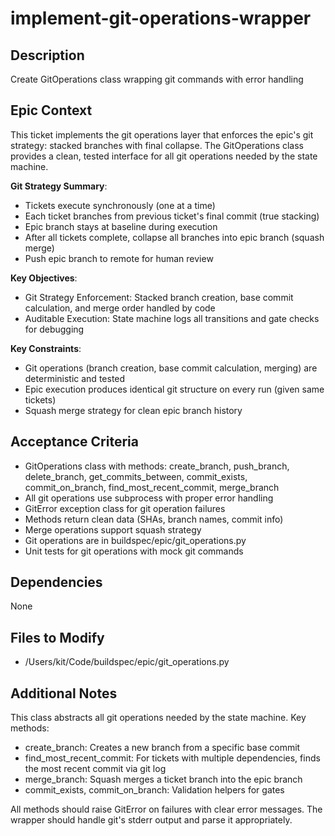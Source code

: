 # implement-git-operations-wrapper

## Description
Create GitOperations class wrapping git commands with error handling

## Epic Context
This ticket implements the git operations layer that enforces the epic's git strategy: stacked branches with final collapse. The GitOperations class provides a clean, tested interface for all git operations needed by the state machine.

**Git Strategy Summary**:
- Tickets execute synchronously (one at a time)
- Each ticket branches from previous ticket's final commit (true stacking)
- Epic branch stays at baseline during execution
- After all tickets complete, collapse all branches into epic branch (squash merge)
- Push epic branch to remote for human review

**Key Objectives**:
- Git Strategy Enforcement: Stacked branch creation, base commit calculation, and merge order handled by code
- Auditable Execution: State machine logs all transitions and gate checks for debugging

**Key Constraints**:
- Git operations (branch creation, base commit calculation, merging) are deterministic and tested
- Epic execution produces identical git structure on every run (given same tickets)
- Squash merge strategy for clean epic branch history

## Acceptance Criteria
- GitOperations class with methods: create_branch, push_branch, delete_branch, get_commits_between, commit_exists, commit_on_branch, find_most_recent_commit, merge_branch
- All git operations use subprocess with proper error handling
- GitError exception class for git operation failures
- Methods return clean data (SHAs, branch names, commit info)
- Merge operations support squash strategy
- Git operations are in buildspec/epic/git_operations.py
- Unit tests for git operations with mock git commands

## Dependencies
None

## Files to Modify
- /Users/kit/Code/buildspec/epic/git_operations.py

## Additional Notes
This class abstracts all git operations needed by the state machine. Key methods:

- create_branch: Creates a new branch from a specific base commit
- find_most_recent_commit: For tickets with multiple dependencies, finds the most recent commit via git log
- merge_branch: Squash merges a ticket branch into the epic branch
- commit_exists, commit_on_branch: Validation helpers for gates

All methods should raise GitError on failures with clear error messages. The wrapper should handle git's stderr output and parse it appropriately.
